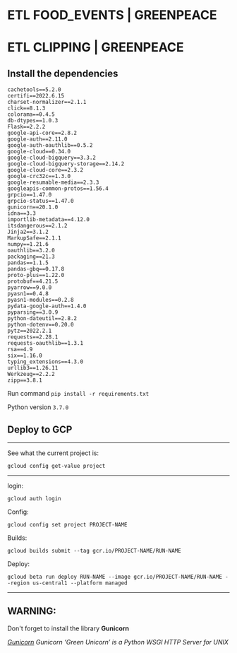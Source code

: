 # ETL FOOD_EVENTS | GREENPEACE



# ETL CLIPPING | GREENPEACE

## Install the dependencies

```
cachetools==5.2.0
certifi==2022.6.15
charset-normalizer==2.1.1
click==8.1.3
colorama==0.4.5
db-dtypes==1.0.3
Flask==2.2.2
google-api-core==2.8.2
google-auth==2.11.0
google-auth-oauthlib==0.5.2
google-cloud==0.34.0
google-cloud-bigquery==3.3.2
google-cloud-bigquery-storage==2.14.2
google-cloud-core==2.3.2
google-crc32c==1.3.0
google-resumable-media==2.3.3
googleapis-common-protos==1.56.4
grpcio==1.47.0
grpcio-status==1.47.0
gunicorn==20.1.0
idna==3.3
importlib-metadata==4.12.0
itsdangerous==2.1.2
Jinja2==3.1.2
MarkupSafe==2.1.1
numpy==1.21.6
oauthlib==3.2.0
packaging==21.3
pandas==1.1.5
pandas-gbq==0.17.8
proto-plus==1.22.0
protobuf==4.21.5
pyarrow==9.0.0
pyasn1==0.4.8
pyasn1-modules==0.2.8
pydata-google-auth==1.4.0
pyparsing==3.0.9
python-dateutil==2.8.2
python-dotenv==0.20.0
pytz==2022.2.1
requests==2.28.1
requests-oauthlib==1.3.1
rsa==4.9
six==1.16.0
typing_extensions==4.3.0
urllib3==1.26.11
Werkzeug==2.2.2
zipp==3.8.1
```

Run command `pip install -r requirements.txt`

Python version `3.7.0`

## Deploy to GCP

___________

See what the current project is:

`gcloud config get-value project` 

___________

login:

`gcloud auth login`

Config:

`gcloud config set project PROJECT-NAME`

Builds:

`gcloud builds submit --tag gcr.io/PROJECT-NAME/RUN-NAME`

Deploy:

`gcloud beta run deploy RUN-NAME --image gcr.io/PROJECT-NAME/RUN-NAME --region us-central1 --platform managed`



___________



## WARNING:

Don't forget to install the library **Gunicorn**

*[Gunicorn](https://pypi.org/project/gunicorn/) Gunicorn ‘Green Unicorn’ is a Python WSGI HTTP Server for UNIX*
